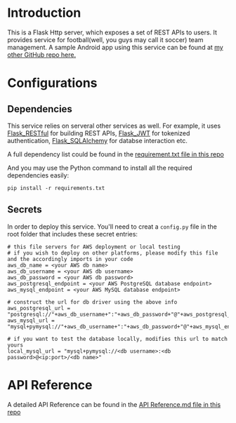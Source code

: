 # Introduction
This is a Flask Http server, which exposes a set of REST APIs to users. It provides service for football(well, you guys may call it soccer) team management. A sample Android app using this service can be found at [my other GitHub repo here.](https://github.com/CristianoYL/MY_TEAM_ANDROID)
# Configurations
## Dependencies
This service relies on serveral other services as well. For example, it uses [Flask_RESTful](https://flask-restful.readthedocs.io/en/latest/) for building REST APIs, [Flask_JWT](https://pythonhosted.org/Flask-JWT/) for tokenized authentication, [Flask_SQLAlchemy](http://flask-sqlalchemy.pocoo.org/2.3/) for databse interaction etc.

A full dependency list could be found in the [requirement.txt file in this repo](https://github.com/CristianoYL/MY_TEAM_API/blob/master/requirements.txt)

And you may use the Python command to install all the required dependencies easily:
```
pip install -r requirements.txt
```
## Secrets
In order to deploy this service. You'll need to creat a ```config.py``` file in the root folder that includes these secret entries:
```
# this file servers for AWS deployment or local testing
# if you wish to deploy on other platforms, please modify this file and the accordingly imports in your code
aws_db_name = <your AWS db name>
aws_db_username = <your AWS db username>
aws_db_password = <your AWS db password>
aws_postgresql_endpoint = <your AWS PostgreSQL database endpoint>
aws_mysql_endpoint = <your AWS MySQL database endpoint>

# construct the url for db driver using the above info
aws_postgresql_url = "postgresql://"+aws_db_username+":"+aws_db_password+"@"+aws_postgresql_endpoint+"/"+aws_db_name
aws_mysql_url = "mysql+pymysql://"+aws_db_username+":"+aws_db_password+"@"+aws_mysql_endpoint+"/"+aws_db_name

# if you want to test the database locally, modifies this url to match yours
local_mysql_url = "mysql+pymysql://<db username>:<db password>@<ip:port>/<db name>"
```

# API Reference
A detailed API Reference can be found in the [API Reference.md file in this repo](https://github.com/CristianoYL/MY_TEAM_API/blob/master/API%20Reference.md)

